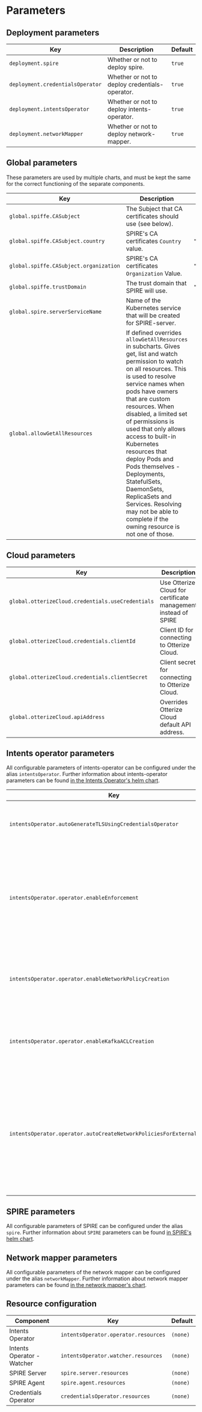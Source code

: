 
# Parameters

## Deployment parameters
| Key                              | Description                                    | Default |
|----------------------------------|------------------------------------------------|---------|
| `deployment.spire`               | Whether or not to deploy spire.                | `true`  |
| `deployment.credentialsOperator` | Whether or not to deploy credentials-operator. | `true`  |
| `deployment.intentsOperator`     | Whether or not to deploy intents-operator.     | `true`  |
| `deployment.networkMapper`       | Whether or not to deploy network-mapper.       | `true`  |

## Global parameters
These parameters are used by multiple charts, and must be kept the same for the correct functioning of the separate components.

| Key                                    | Description                                                                                                                                                                                                                                                                                                                                                                                                                                                                                                             | Default         |
|----------------------------------------|-------------------------------------------------------------------------------------------------------------------------------------------------------------------------------------------------------------------------------------------------------------------------------------------------------------------------------------------------------------------------------------------------------------------------------------------------------------------------------------------------------------------------|-----------------|
| `global.spiffe.CASubject`              | The Subject that CA certificates should use (see below).	                                                                                                                                                                                                                                                                                                                                                                                                                                                               |                 |
| `global.spiffe.CASubject.country`      | SPIRE's CA certificates `Country` value.                                                                                                                                                                                                                                                                                                                                                                                                                                                                                | `"US"`          |
| `global.spiffe.CASubject.organization` | SPIRE's CA certificates `Organization` Value.                                                                                                                                                                                                                                                                                                                                                                                                                                                                           | `"SPIRE"`       |
| `global.spiffe.trustDomain`            | The trust domain that SPIRE will use.	                                                                                                                                                                                                                                                                                                                                                                                                                                                                                  | `"example.org"` |
| `global.spire.serverServiceName`       | Name of the Kubernetes service that will be created for SPIRE-server.                                                                                                                                                                                                                                                                                                                                                                                                                                                   |                 |
| `global.allowGetAllResources`          | If defined overrides `allowGetAllResources` in subcharts. Gives get, list and watch permission to watch on all resources. This is used to resolve service names when pods have owners that are custom resources. When disabled, a limited set of permissions is used that only allows access to built-in Kubernetes resources that deploy Pods and Pods themselves - Deployments, StatefulSets, DaemonSets, ReplicaSets and Services. Resolving may not be able to complete if the owning resource is not one of those. |                 |

## Cloud parameters
| Key                                             | Description                                                                              | Default  |
|-------------------------------------------------|------------------------------------------------------------------------------------------|----------|
| `global.otterizeCloud.credentials.useCredentials` | Use Otterize Cloud for certificate management instead of SPIRE | `false` |
| `global.otterizeCloud.credentials.clientId`     | Client ID for connecting to Otterize Cloud.                                              | `(none)` |
| `global.otterizeCloud.credentials.clientSecret` | Client secret for connecting to Otterize Cloud.                                          | `(none)` |
| `global.otterizeCloud.apiAddress`               | Overrides Otterize Cloud default API address.                                            | `(none)` |

## Intents operator parameters
All configurable parameters of intents-operator can be configured under the alias `intentsOperator`.
Further information about intents-operator parameters can be found [in the Intents Operator's helm chart](https://github.com/otterize/helm-charts/tree/main/intents-operator).

| Key                                                                    | Description                                                                                                                                                                                                  | Default |
|------------------------------------------------------------------------|--------------------------------------------------------------------------------------------------------------------------------------------------------------------------------------------------------------|---------|
| `intentsOperator.autoGenerateTLSUsingCredentialsOperator`              | Use credentials-operator to create TLS cert for intents-operator.                                                                                                                                            | `true`  |
| `intentsOperator.operator.enableEnforcement`                           | If set to false, enforcement is disabled globally (both for network policies and Kafka ACL). If true, you may use the other flags for more granular enforcement settings                                     | `true`  |
| `intentsOperator.operator.enableNetworkPolicyCreation`                 | Whether the operator should create network policies according to the ClientIntents                                                                                                                           | `true`  |
| `intentsOperator.operator.enableKafkaACLCreation`                      | Whether the operator should create Kafka ACL rules according to the ClientIntents of type Kafka                                                                                                              | `true`  |
| `intentsOperator.operator.autoCreateNetworkPoliciesForExternalTraffic` | Automatically allow external traffic, if a new ClientIntents resource would result in blocking external (internet) traffic and there is an Ingress/Service resource indicating external traffic is expected. | `true`  |

## SPIRE parameters
All configurable parameters of SPIRE can be configured under the alias `spire`.
Further information about `SPIRE` parameters can be found [in SPIRE's helm chart](https://github.com/otterize/helm-charts/tree/main/spire).

## Network mapper parameters
All configurable parameters of the network mapper can be configured under the alias `networkMapper`.
Further information about network mapper parameters can be found [in the network mapper's chart](https://github.com/otterize/helm-charts/tree/main/network-mapper).

## Resource configuration
| Component                  | Key                                  | Default  |
|----------------------------|--------------------------------------|----------|
| Intents Operator           | `intentsOperator.operator.resources` | `(none)` |
| Intents Operator - Watcher | `intentsOperator.watcher.resources`  | `(none)` |
| SPIRE Server               | `spire.server.resources`             | `(none)` |
| SPIRE Agent                | `spire.agent.resources`              | `(none)` |
| Credentials Operator       | `credentialsOperator.resources`      | `(none)` |
